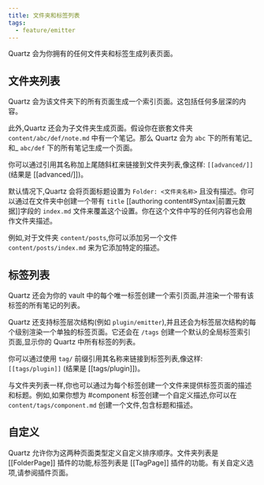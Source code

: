 ```yaml
---
title: 文件夹和标签列表
tags:
  - feature/emitter
---
```


Quartz 会为你拥有的任何文件夹和标签生成列表页面。

## 文件夹列表

Quartz 会为该文件夹下的所有页面生成一个索引页面。这包括任何多层深的内容。

此外,Quartz 还会为子文件夹生成页面。假设你在嵌套文件夹 `content/abc/def/note.md` 中有一个笔记。那么 Quartz 会为 `abc` 下的所有笔记_和_ `abc/def` 下的所有笔记生成一个页面。

你可以通过引用其名称加上尾随斜杠来链接到文件夹列表,像这样: `[[advanced/]]` (结果是 [[advanced/]])。

默认情况下,Quartz 会将页面标题设置为 `Folder: <文件夹名称>` 且没有描述。你可以通过在文件夹中创建一个带有 `title` [[authoring content#Syntax|前置元数据]]字段的 `index.md` 文件来覆盖这个设置。你在这个文件中写的任何内容也会用作文件夹描述。

例如,对于文件夹 `content/posts`,你可以添加另一个文件 `content/posts/index.md` 来为它添加特定的描述。

## 标签列表

Quartz 还会为你的 vault 中的每个唯一标签创建一个索引页面,并渲染一个带有该标签的所有笔记的列表。

Quartz 还支持标签层次结构(例如 `plugin/emitter`),并且还会为标签层次结构的每个级别渲染一个单独的标签页面。它还会在 `/tags` 创建一个默认的全局标签索引页面,显示你的 Quartz 中所有标签的列表。

你可以通过使用 `tag/` 前缀引用其名称来链接到标签列表,像这样: `[[tags/plugin]]` (结果是 [[tags/plugin]])。

与文件夹列表一样,你也可以通过为每个标签创建一个文件来提供标签页面的描述和标题。例如,如果你想为 #component 标签创建一个自定义描述,你可以在 `content/tags/component.md` 创建一个文件,包含标题和描述。

## 自定义

Quartz 允许你为这两种页面类型定义自定义排序顺序。文件夹列表是 [[FolderPage]] 插件的功能,标签列表是 [[TagPage]] 插件的功能。有关自定义选项,请参阅插件页面。
